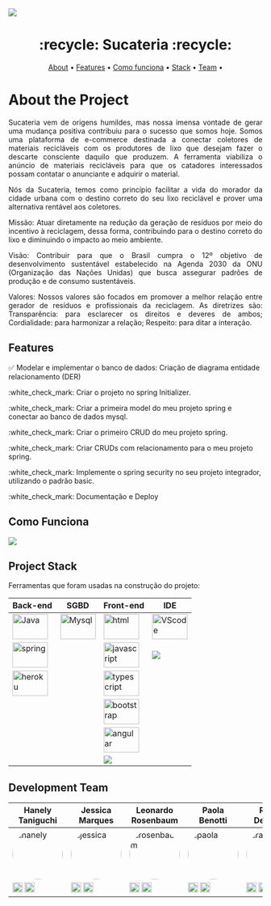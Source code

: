 
<img src="https://i.imgur.com/9bMRlAa.png">
 <h1 align="center"> :recycle: Sucateria :recycle: </h1> 

 <p align="center">
 <a href="#-About-the-Project">About</a> •
 <a href="#-Features">Features</a> •
 <a href="#-Como-Funciona">Como funciona</a> • 
 <a href="#-Project-Stack">Stack</a> • 
 <a href="#-Development-team">Team</a> • 
 </p>

# About the Project
<p align="justify"> Sucateria vem de origens humildes, mas nossa imensa vontade de gerar uma mudança positiva contribuiu para o sucesso que somos hoje. Somos uma plataforma de  e-commerce destinada a conectar coletores de materiais recicláveis com os produtores de lixo que desejam fazer o descarte consciente daquilo que produzem. A ferramenta viabiliza o anúncio de materiais recicláveis para que os catadores interessados possam contatar o anunciante e adquirir o material.</p>
<p align="justify"> Nós da Sucateria, temos como princípio facilitar a vida do morador da cidade urbana com o destino correto do seu lixo reciclável e prover uma alternativa rentável aos coletores.</p>
<p align="justify"> Missão: Atuar diretamente na redução da geração de resíduos por meio do incentivo à reciclagem, dessa forma, contribuindo para o destino correto do lixo e diminuindo o impacto ao meio ambiente.</p>
<p align="justify"> Visão: Contribuir para que o Brasil cumpra o 12º objetivo de desenvolvimento sustentável estabelecido na Agenda 2030 da ONU (Organização das Nações Unidas) que busca assegurar padrões de produção e de consumo sustentáveis.</p>
<p align="justify"> Valores: Nossos valores são focados em promover a melhor relação entre gerador de resíduos e profissionais da reciclagem. As diretrizes são:
Transparência: para esclarecer os direitos e deveres de ambos;
Cordialidade: para harmonizar a relação;
Respeito: para ditar a interação. </p>

## Features
:white_check_mark:
Modelar e implementar o banco de dados: Criação de diagrama entidade relacionamento (DER)
</p>
:white_check_mark:
Criar o projeto no spring Initializer.

</p>
:white_check_mark:
Criar a primeira model do meu projeto spring e conectar ao banco de dados mysql.

</p>
:white_check_mark:
Criar o primeiro CRUD do meu projeto spring.

</p>
:white_check_mark:
Criar CRUDs com relacionamento para o meu projeto spring.

</p>
:white_check_mark:
Implemente o spring security no seu projeto integrador, utilizando o padrão basic.

</p>
:white_check_mark:
Documentação e Deploy

## Como Funciona
<img src="https://i.imgur.com/gNRoN4C.png">

## Project Stack
Ferramentas que foram usadas na construção do projeto:

| Back-end | SGBD | Front-end | IDE
|--- |--- |--- |--- |
| <img width="70" height="50" src="https://www.vectorlogo.zone/logos/java/java-ar21.svg" alt="Java"/></code> | <img width="70" height="50" src="https://www.vectorlogo.zone/logos/mysql/mysql-ar21.svg" alt="Mysql"/></code> | <img width="70" height="50" src="https://www.vectorlogo.zone/logos/w3_html5/w3_html5-ar21.svg" alt="html"/></code> | <img width="70" height="50" src="https://www.vectorlogo.zone/logos/visualstudio_code/visualstudio_code-ar21.svg" alt="VScode"/></code>
| <img width="70" height="50" src="https://www.vectorlogo.zone/logos/springio/springio-ar21.svg" alt="spring"/></code> |   | <img width="70" height="50" src="https://www.vectorlogo.zone/logos/javascript/javascript-ar21.svg" alt="javascript"/></code> | <img src="https://img.icons8.com/officel/40/000000/java-eclipse.png"/>  
| <img width="70" height="50" src="https://www.vectorlogo.zone/logos/heroku/heroku-ar21.svg" alt="heroku"/></code> |   | <img width="70" height="50" src="https://www.vectorlogo.zone/logos/typescriptlang/typescriptlang-ar21.svg" alt="typescript"/></code> |   
|     |     | <img width="70" height="50" src="https://www.vectorlogo.zone/logos/getbootstrap/getbootstrap-ar21.svg" alt="bootstrap"/></code> |   
|     |     | <img width="70" height="50" src="https://www.vectorlogo.zone/logos/angular/angular-ar21.svg" alt="angular"/></code> |   
|     |     | <img src="https://img.icons8.com/color/48/000000/css3.png"/> |   


## Development Team

| Hanely Taniguchi | Jessica Marques | Leonardo Rosenbaum | Paola Benotti | Rafael Deliborio |
|--- |--- |--- |--- |--- |
| <img style="border-radius: 50%;" src="https://i.imgur.com/EsyA9gz.png" width="100px;" alt="hanely"/> | <img style="border-radius: 50%;" src="https://i.imgur.com/NSw3FEK.png" width="100px;" alt="jessica"/> | <img style="border-radius: 50%;" src="https://i.imgur.com/vp82ETr.png" width="100px;" alt="rosenbaum"/> | <img style="border-radius: 50%;" src="https://i.imgur.com/Uh9Bpyt.png" width="100px;" alt="paola"/> | <img style="border-radius: 50%;" src="https://i.imgur.com/yJzPcSn.png" width="100px;" alt="rafael"/> |
| <img width="20" height="20" src="https://i.imgur.com/j9Sq5fV.png" alt="linkedin"/></a> <a target="_blank" href="https://github.com/Honey-lee429"><img width="20" height="20" src="https://i.imgur.com/g5BTxKb.png" alt="github"/></a> | <a target="_blank" href="https://www.linkedin.com/in/jessicamarquess/"><img width="20" height="20" src="https://i.imgur.com/j9Sq5fV.png" alt="linkedin"/></a> <a target="_blank" href="https://github.com/jessica-mss"><img width="20" height="20" src="https://i.imgur.com/g5BTxKb.png" alt="github"/></a> | <a target="_blank" href="https://www.linkedin.com/in/leonardo-rosenbaum-silva-b87187150/"><img width="20" height="20" src="https://i.imgur.com/j9Sq5fV.png" alt="linkedin"/></a> <a target="_blank" href="https://github.com/YellaFlame"><img width="20" height="20" src="https://i.imgur.com/g5BTxKb.png" alt="github"/></a> | <a target="_blank" href="https://www.linkedin.com/in/paola-benotti/"><img width="20" height="20" src="https://i.imgur.com/j9Sq5fV.png" alt="linkedin"/></a> <a target="_blank" href="https://github.com/PaolaBenotti"><img width="20" height="20" src="https://i.imgur.com/g5BTxKb.png" alt="github"/></a> | <a target="_blank" href="https://www.linkedin.com/in/rafael-deliborio-389265215/"><img width="20" height="20" src="https://i.imgur.com/j9Sq5fV.png" alt="linkedin"/></a> <a target="_blank" href="https://github.com/Deliborio"><img width="20" height="20" src="https://i.imgur.com/g5BTxKb.png" alt="github"/></a> |

